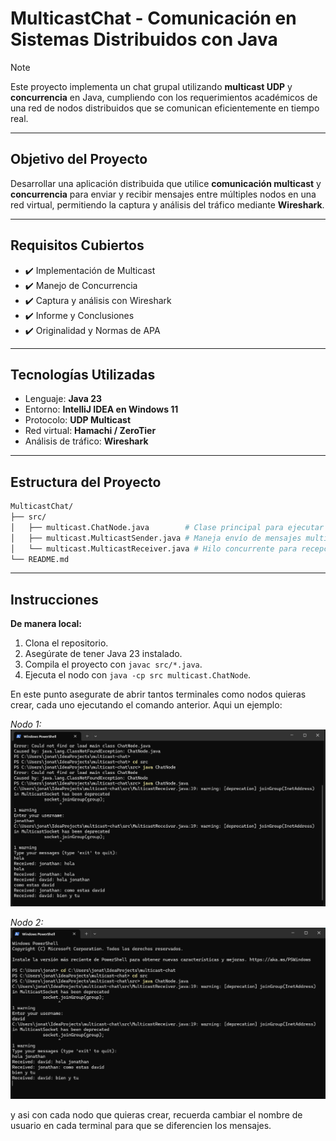 # MulticastChat - Comunicación en Sistemas Distribuidos con Java

>[!NOTE]  
>Este proyecto implementa un chat grupal utilizando **multicast UDP** y **concurrencia** en Java, cumpliendo con los requerimientos académicos de una red de nodos distribuidos que se comunican eficientemente en tiempo real.

---

## Objetivo del Proyecto

Desarrollar una aplicación distribuida que utilice **comunicación multicast** y **concurrencia** para enviar y recibir mensajes entre múltiples nodos en una red virtual, permitiendo la captura y análisis del tráfico mediante **Wireshark**.

---

## Requisitos Cubiertos

- ✔️ Implementación de Multicast
- ✔️ Manejo de Concurrencia
- ✔️ Captura y análisis con Wireshark
- ✔️ Informe y Conclusiones
- ✔️ Originalidad y Normas de APA

---

## Tecnologías Utilizadas

- Lenguaje: **Java 23**
- Entorno: **IntelliJ IDEA en Windows 11**
- Protocolo: **UDP Multicast**
- Red virtual: **Hamachi / ZeroTier**
- Análisis de tráfico: **Wireshark**

---

## Estructura del Proyecto

```bash
MulticastChat/
├── src/
│   ├── multicast.ChatNode.java        # Clase principal para ejecutar nodos de chat
│   ├── multicast.MulticastSender.java # Maneja envío de mensajes multicast
│   └── multicast.MulticastReceiver.java # Hilo concurrente para recepción de mensajes
└── README.md
```

---
## Instrucciones 

**De manera local:**
1. Clona el repositorio.
2. Asegúrate de tener Java 23 instalado.
3. Compila el proyecto con `javac src/*.java`.
4. Ejecuta el nodo con `java -cp src multicast.ChatNode`.

En este punto asegurate de abrir tantos terminales como nodos quieras crear, cada uno ejecutando el comando anterior.
Aqui un ejemplo:

_Nodo 1:_
![Nodo 1.png](resourses/Nodo%201.png)

_Nodo 2:_
![Nodo 2.png](resourses/Nodo%202.png)

y asi con cada nodo que quieras crear, recuerda cambiar el nombre de usuario en cada terminal para que se diferencien los mensajes.
